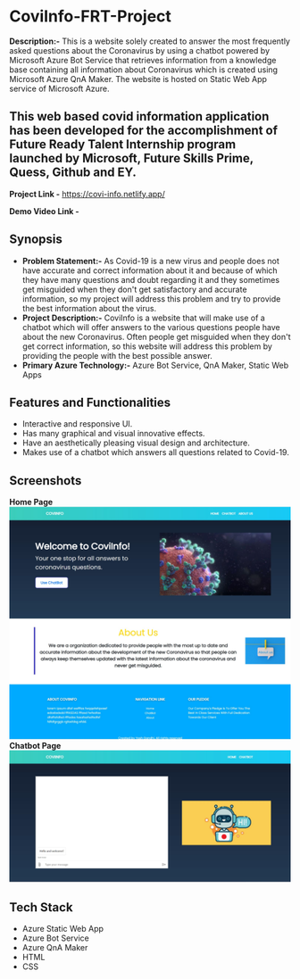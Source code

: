 # CoviInfo-FRT-Project
**Description:-** This is a website solely created to answer the most frequently asked questions about the Coronavirus by using a chatbot powered by Microsoft Azure Bot Service that retrieves information from a knowledge base containing all information about Coronavirus which is created using Microsoft Azure QnA Maker. The website is hosted on Static Web App service of Microsoft Azure.
## This web based covid information application has been developed for the accomplishment of Future Ready Talent Internship program launched by Microsoft, Future Skills Prime, Quess, Github and EY.
**Project Link -** https://covi-info.netlify.app/

**Demo Video Link -**
## Synopsis
- **Problem Statement:-** As Covid-19 is a new virus and people does not have accurate and correct information about it and because of which they have many questions and doubt regarding it and they sometimes get misguided when they don't get satisfactory and accurate information, so my project will address this problem and try to provide the best information about the virus.
- **Project Description:-** CoviInfo is a website that will make use of a chatbot which will offer answers to the various questions people have about the new Coronavirus. Often people get misguided when they don't get correct information, so this website will address this problem by providing the people with the best possible answer.
- **Primary Azure Technology:-** Azure Bot Service, QnA Maker, Static Web Apps
## Features and Functionalities
- Interactive and responsive UI.
- Has many graphical and visual innovative effects.
- Have an aesthetically pleasing visual design and architecture.
- Makes use of a chatbot which answers all questions related to Covid-19.
## Screenshots
**Home Page**
![This is an image](/img/HomePage_SS-1.jpg)
![This is an image](/img/HomePage_SS-2.jpg)
**Chatbot Page**
![This is an image](/img/ChatbotPage_SS.jpg)
## Tech Stack
- Azure Static Web App
- Azure Bot Service
- Azure QnA Maker
- HTML
- CSS
